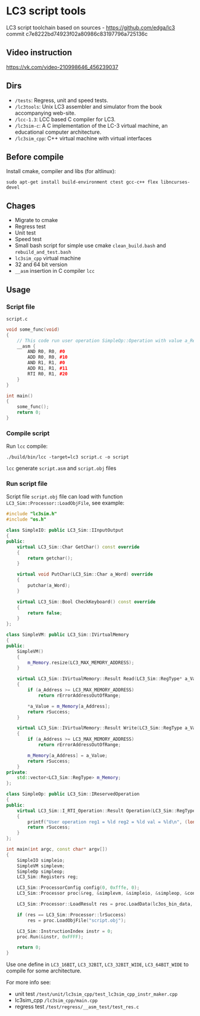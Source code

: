 # LC3 script tools

LC3 script toolchain based on sources - https://github.com/edga/lc3 commit c7e8222bd74923f02a80986c83197796a725136c

## Video instruction

https://vk.com/video-210998646_456239037

## Dirs

* `/tests`: Regress, unit and speed tests.
* `/lc3tools`: Unix LC3 assembler and simulator from the book accompanying web-site.
* `/lcc-1.3`: LCC based C compiler for LC3.
* `/lc3sim-c`: A C implementation of the LC-3 virtual machine, an educational computer architecture.
* `/lc3sim_cpp`: C++ virtual machine with virtual interfaces

## Before compile

Install cmake, compiler and libs (for altlinux):

`sudo apt-get install build-environment ctest gcc-c++ flex libncurses-devel`

## Chages

* Migrate to cmake
* Regress test
* Unit test
* Speed test
* Small bash script for simple use cmake `clean_build.bash` and `rebuild_and_test.bash`
* `lc3sim_cpp` virtual machine
* 32 and 64 bit version
* `__asm` insertion in C compiler `lcc`

## Usage

### Script file

`script.c`
```c++
void some_func(void)
{
    // This code run user operation SimpleOp::Operation with value a_RegValue1 = 10, a_RegValue2 = 11, a_Value = 20
    __asm {
        AND R0, R0, #0
        ADD R0, R0, #10
        AND R1, R1, #0
        ADD R1, R1, #11
        RTI R0, R1, #20
    }
}

int main()
{
    some_func();
    return 0;
}
```

### Compile script

Run `lcc` compile:

`./build/bin/lcc -target=lc3 script.c -o script`

`lcc` generate `script.asm` and `script.obj` files

### Run script file

Script file `script.obj` file can load with function ```LC3_Sim::Processor::LoadObjFile```, see example:

```c++
#include "lc3sim.h"
#include "os.h"

class SimpleIO: public LC3_Sim::IInputOutput
{
public:
    virtual LC3_Sim::Char GetChar() const override
    {
        return getchar();
    }

    virtual void PutChar(LC3_Sim::Char a_Word) override
    {
        putchar(a_Word);
    }

    virtual LC3_Sim::Bool CheckKeyboard() const override
    {
        return false;
    }
};

class SimpleVM: public LC3_Sim::IVirtualMemory
{
public:
    SimpleVM()
    {
        m_Memory.resize(LC3_MAX_MEMORY_ADDRESS);
    }

    virtual LC3_Sim::IVirtualMemory::Result Read(LC3_Sim::RegType* a_Value, LC3_Sim::AddressType a_Address) const override
    {
        if (a_Address >= LC3_MAX_MEMORY_ADDRESS)
            return rErrorAddressOutOfRange;

        *a_Value = m_Memory[a_Address];
        return rSuccess;
    }

    virtual LC3_Sim::IVirtualMemory::Result Write(LC3_Sim::RegType a_Value, LC3_Sim::AddressType a_Address) override
    {
        if (a_Address >= LC3_MAX_MEMORY_ADDRESS)
            return rErrorAddressOutOfRange;

        m_Memory[a_Address] = a_Value;
        return rSuccess;
    }
private:
    std::vector<LC3_Sim::RegType> m_Memory;
};

class SimpleOp: public LC3_Sim::IReservedOperation
{
public:
    virtual LC3_Sim::I_RTI_Operation::Result Operation(LC3_Sim::RegType a_RegValue1, LC3_Sim::RegType a_RegValue2, LC3_Sim::RegType a_Value) override
    {
        printf("User operation reg1 = %ld reg2 = %ld val = %ld\n", (long int)a_RegValue1, (long int)a_RegValue2, (long int)a_Value);
        return rSuccess;
    }
};

int main(int argc, const char* argv[])
{
    SimpleIO simpleio;
    SimpleVM simplevm;
    SimpleOp simpleop;
    LC3_Sim::Registers reg;

    LC3_Sim::ProcessorConfig config(0, 0xfffe, 0);
    LC3_Sim::Processor proc(&reg, &simplevm, &simpleio, &simpleop, &config);

    LC3_Sim::Processor::LoadResult res = proc.LoadData(lc3os_bin_data, lc3os_bin_data_len);

    if (res == LC3_Sim::Processor::lrSuccess)
        res = proc.LoadObjFile("script.obj");

    LC3_Sim::InstructionIndex instr = 0;
    proc.Run(&instr, 0xFFFF);

    return 0;
}

```

Use one define in `LC3_16BIT`, `LC3_32BIT`, `LC3_32BIT_WIDE`, `LC3_64BIT_WIDE` to compile for some architecture.

For more info see:

* unit test `/test/unit/lc3sim_cpp/test_lc3sim_cpp_instr_maker.cpp`
* lc3sim_cpp `/lc3sim_cpp/main.cpp`
* regress test `/test/regress/__asm_test/test_res.c`
